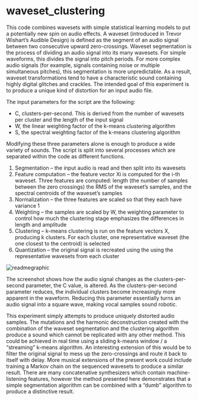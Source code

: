 # waveset_clustering

This code combines wavesets with simple statistical learning models to put a potentially new spin on audio effects. A waveset (introduced in Trevor Wishart’s Audible Design) is defined as the segment of an audio signal between two consecutive upward zero-crossings. Waveset segmentation is the process of dividing an audio signal into its many wavesets. For simple waveforms, this divides the signal into pitch periods. For more complex audio signals (for example, signals containing noise or multiple simultaneous pitches), this segmentation is more unpredictable. As a result, waveset transformations tend to have a characteristic sound containing highly digital glitches and crackles. The intended goal of this experiment is to produce a unique kind of distortion for an input audio file.

The input parameters for the script are the following: 
-	C, clusters-per-second. This is derived from the number of wavesets per cluster and the length of the input signal 
-	W, the linear weighting factor of the k-means clustering algorithm
-	S, the spectral weighting factor of the k-means clustering algorithm

Modifying these three parameters alone is enough to produce a wide variety of sounds. The script is split into several processes which are separated within the code as different functions.
1.	Segmentation – the input audio is read and then split into its wavesets
2.	Feature computation – the feature vector Xi is computed for the i-th waveset. Three features are computed: length (the number of samples between the zero crossings) the RMS of the waveset’s samples, and the spectral centroids of the waveset’s samples
3.	Normalization – the three features are scaled so that they each have variance 1 
4.	Weighting – the samples are scaled by W, the weighting parameter to control how much the clustering stage emphasizes the differences in length and amplitude
5.	Clustering – k-means clustering is run on the feature vectors X, producing k clusters. For each cluster, one representative waveset (the one closest to the centroid) is selected
6.	Quantization – the original signal is recreated using the using the representative wavesets from each cluster

![readmegraphic](https://github.com/user-attachments/assets/6b02acd1-9976-44bb-bf03-9a9a42d7ce72)

The screenshot shows how the audio signal changes as the clusters-per-second parameter, the C value, is altered. As the clusters-per-second parameter reduces, the individual clusters become increasingly more apparent in the waveform. Reducing this parameter essentially turns an audio signal into a square wave, making vocal samples sound robotic.

This experiment simply attempts to produce uniquely distorted audio samples. The mutations and the harmonic deconstruction created with the combination of the waveset segmentation and the clustering algorithm produce a sound which cannot be replicated with any other method. This could be achieved in real time using a sliding k-means window / a “streaming” k-means algorithm. An interesting extension of this would be to filter the original signal to mess up the zero-crossings and route it back to itself with delay. More musical extensions of the present work could include training a Markov chain on the sequenced wavesets to produce a similar result. There are many concatenative synthesizers which contain machine-listening features, however the method presented here demonstrates that a simple segmentation algorithm can be combined with a “dumb” algorithm to produce a distinctive result.
